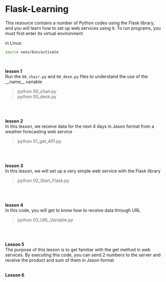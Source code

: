 # Flask-Learning
This resource contains a number of Python codes using the Flask library, and you will learn how to set up web services using it.
To run programs, you must first enter its virtual environment 

in Linux:
```bash
source venv/bin/activate
```
<br />

**lesson 1**\
Run the `00_chair.py` and `00_desk.py` files to understand the use of the \_\_name\_\_ variable
> python 00_chair.py<br />
> python 00_desk.py
<br />
<br />

**lesson 2**\
In this lesson, we receive data for the next 4 days in Jason format from a weather forecasting web service
> python 01_get_API.py
<br />
<br />

**lesson 3**\
In this lesson, we will set up a very simple web service with the Flask library
> python 02_Start_Flask.py
<br />
<br />

**lesson 4**\
In this code, you will get to know how to receive data through URL
> python 03_URL_Variable.py
<br />
<br />

**Lesson 5**\
The purpose of this lesson is to get familiar with the get method in web services. By executing this code, you can send 2 numbers to the server and receive the product and sum of them in Jason format
<br />
<br />

**Lesson 6**\
\
<br />
<br />
